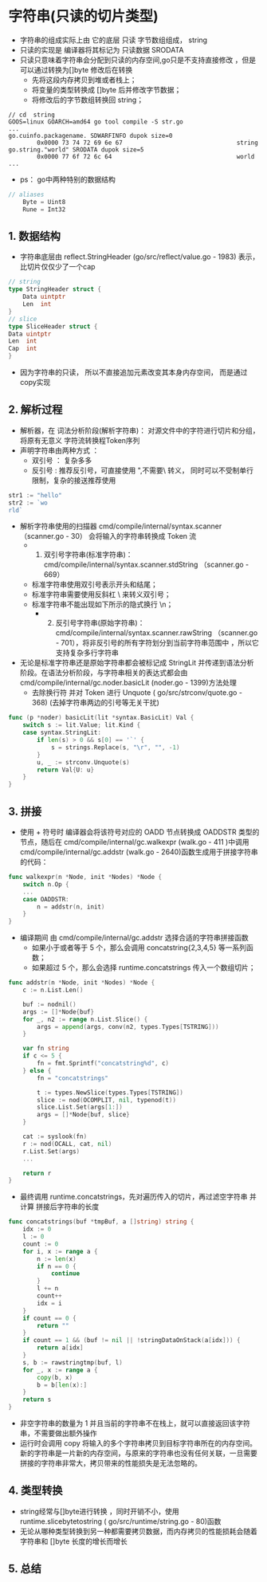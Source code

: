 # 字符串(只读的切片类型)
- 字符串的组成实际上由 它的底层 只读 字节数组组成， string 
- 只读的实现是 编译器将其标记为  只读数据 SRODATA 
- 只读只意味着字符串会分配到只读的内存空间,go只是不支持直接修改 ，但是可以通过转换为[]byte 修改后在转换
    - 先将这段内存拷贝到堆或者栈上；
    - 将变量的类型转换成 []byte 后并修改字节数据；
    - 将修改后的字节数组转换回 string；
```shell
// cd  string 
GOOS=linux GOARCH=amd64 go tool compile -S str.go
...
go.cuinfo.packagename. SDWARFINFO dupok size=0
        0x0000 73 74 72 69 6e 67                                string
go.string."world" SRODATA dupok size=5
        0x0000 77 6f 72 6c 64                                   world
...
```

- ps： go中两种特别的数据结构
```go
// aliases
	Byte = Uint8
	Rune = Int32
```
## 1. 数据结构
-  字符串底层由 reflect.StringHeader (go/src/reflect/value.go - 1983) 表示， 比切片仅仅少了一个cap
```go
// string
type StringHeader struct {
	Data uintptr
	Len  int
}
// slice 
type SliceHeader struct {
Data uintptr
Len  int
Cap  int
}
```
- 因为字符串的只读， 所以不直接追加元素改变其本身内存空间， 而是通过copy实现

## 2. 解析过程
- 解析器，在 词法分析阶段(解析字符串)： 对源文件中的字符进行切片和分组， 将原有无意义 字符流转换程Token序列
- 声明字符串由两种方式 ：
    - 双引号 ： 复杂多多
    - 反引号 : 推荐反引号，可直接使用 ",不需要\ 转义， 同时可以不受制单行限制，复杂的接送推荐使用
```go
str1 := "hello"
str2 := `wo
rld`
```
- 解析字符串使用的扫描器 cmd/compile/internal/syntax.scanner（scanner.go - 30） 会将输入的字符串转换成 Token 流
    - 1. 双引号字符串(标准字符串)： cmd/compile/internal/syntax.scanner.stdString （scanner.go - 669）
  - 标准字符串使用双引号表示开头和结尾；
  - 标准字符串需要使用反斜杠 \ 来转义双引号；
  - 标准字符串不能出现如下所示的隐式换行 \n；
      - 2. 反引号字符串(原始字符串)： cmd/compile/internal/syntax.scanner.rawString （scanner.go - 701），将非反引号的所有字符划分到当前字符串范围中 ，所以它支持复杂多行字符串
- 无论是标准字符串还是原始字符串都会被标记成 StringLit 并传递到语法分析阶段。在语法分析阶段，与字符串相关的表达式都会由 cmd/compile/internal/gc.noder.basicLit (noder.go - 1399)方法处理
    - 去除换行符 并对 Token 进行 Unquote ( go/src/strconv/quote.go - 368) (去掉字符串两边的引号等无关干扰)
```go
func (p *noder) basicLit(lit *syntax.BasicLit) Val {
	switch s := lit.Value; lit.Kind {
	case syntax.StringLit:
		if len(s) > 0 && s[0] == '`' {
			s = strings.Replace(s, "\r", "", -1)
		}
		u, _ := strconv.Unquote(s)
		return Val{U: u}
	}
}
```

## 3. 拼接
- 使用 + 符号时 编译器会将该符号对应的 OADD 节点转换成 OADDSTR 类型的节点，随后在 cmd/compile/internal/gc.walkexpr (walk.go - 411 )中调用 cmd/compile/internal/gc.addstr (walk.go - 2640)函数生成用于拼接字符串的代码：
```go
func walkexpr(n *Node, init *Nodes) *Node {
	switch n.Op {
	...
	case OADDSTR:
		n = addstr(n, init)
	}
}

```
- 编译期间 由 cmd/compile/internal/gc.addstr 选择合适的字符串拼接函数
    - 如果小于或者等于 5 个，那么会调用 concatstring{2,3,4,5} 等一系列函数；
    - 如果超过 5 个，那么会选择 runtime.concatstrings 传入一个数组切片；
```go
func addstr(n *Node, init *Nodes) *Node {
	c := n.List.Len()

	buf := nodnil()
	args := []*Node{buf}
	for _, n2 := range n.List.Slice() {
		args = append(args, conv(n2, types.Types[TSTRING]))
	}

	var fn string
	if c <= 5 {
		fn = fmt.Sprintf("concatstring%d", c)
	} else {
		fn = "concatstrings"

		t := types.NewSlice(types.Types[TSTRING])
		slice := nod(OCOMPLIT, nil, typenod(t))
		slice.List.Set(args[1:])
		args = []*Node{buf, slice}
	}

	cat := syslook(fn)
	r := nod(OCALL, cat, nil)
	r.List.Set(args)
	...

	return r
}
```
- 最终调用 runtime.concatstrings，先对遍历传入的切片，再过滤空字符串 并计算 拼接后字符串的长度
```go
func concatstrings(buf *tmpBuf, a []string) string {
	idx := 0
	l := 0
	count := 0
	for i, x := range a {
		n := len(x)
		if n == 0 {
			continue
		}
		l += n
		count++
		idx = i
	}
	if count == 0 {
		return ""
	}
	if count == 1 && (buf != nil || !stringDataOnStack(a[idx])) {
		return a[idx]
	}
	s, b := rawstringtmp(buf, l)
	for _, x := range a {
		copy(b, x)
		b = b[len(x):]
	}
	return s
}

```
- 非空字符串的数量为 1 并且当前的字符串不在栈上，就可以直接返回该字符串，不需要做出额外操作
- 运行时会调用 copy 将输入的多个字符串拷贝到目标字符串所在的内存空间。新的字符串是一片新的内存空间，与原来的字符串也没有任何关联，一旦需要拼接的字符串非常大，拷贝带来的性能损失是无法忽略的。
## 4. 类型转换
- string经常与[]byte进行转换 ，同时开销不小，使用 runtime.slicebytetostring ( go/src/runtime/string.go - 80)函数 
- 无论从哪种类型转换到另一种都需要拷贝数据，而内存拷贝的性能损耗会随着字符串和 []byte 长度的增长而增长
## 5. 总结